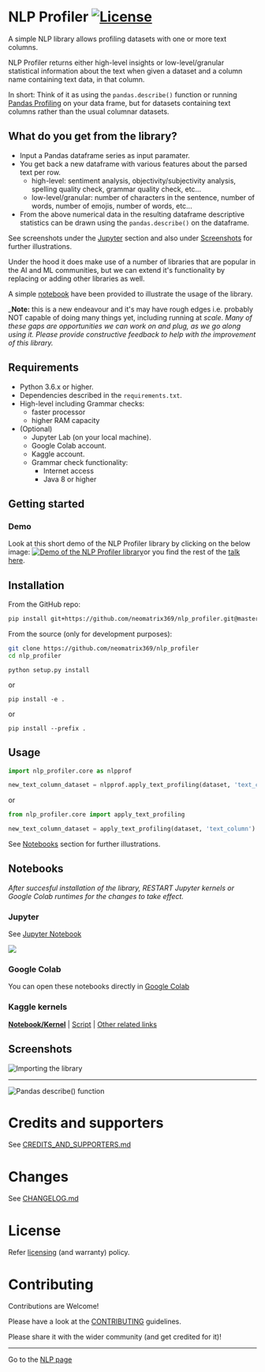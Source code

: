 # NLP Profiler [![License](https://img.shields.io/badge/License-Apache%202.0-blue.svg)](https://opensource.org/licenses/Apache-2.0)

A simple NLP library allows profiling datasets with one or more text columns. 

NLP Profiler returns either high-level insights or low-level/granular statistical information about the text when given a dataset and a column name containing text data, in that column. 

In short: Think of it as using the `pandas.describe()` function or running [Pandas Profiling](https://github.com/pandas-profiling/pandas-profiling) on your data frame, but for datasets containing text columns rather than the usual columnar datasets.

## What do you get from the library?

- Input a Pandas dataframe series as input paramater.
- You get back a new dataframe with various features about the parsed text per row.
  - high-level: sentiment analysis, objectivity/subjectivity analysis, spelling quality check, grammar quality check, etc...
  - low-level/granular: number of characters in the sentence, number of words, number of emojis, number of words, etc...
- From the above numerical data in the resulting dataframe descriptive statistics can be drawn using the `pandas.describe()` on the dataframe.

See screenshots under the [Jupyter](#Jupyter) section and also under [Screenshots](#Screenshots) for further illustrations.

Under the hood it does make use of a number of libraries that are popular in the AI and ML communities, but we can extend it's functionality by replacing or adding other libraries as well.

A simple [notebook](#Notebooks) have been provided to illustrate the usage of the library.

_**Note:** this is a new endeavour and it's may have rough edges i.e. probably NOT capable of doing many things yet, including running at _scale_. _Many of these gaps are opportunities we can work on and plug, as we go along using it. Please provide constructive feedback to help with the improvement of this library._

## Requirements

- Python 3.6.x or higher.
- Dependencies described in the `requirements.txt`.
- High-level including Grammar checks:
  - faster processor
  - higher RAM capacity
- (Optional)
  - Jupyter Lab (on your local machine).
  - Google Colab account.
  - Kaggle account.
  - Grammar check functionality:
    - Internet access
    - Java 8 or higher
  
## Getting started

### Demo

Look at this short demo of the NLP Profiler library by clicking on the below image: 
[![Demo of the NLP Profiler library](https://user-images.githubusercontent.com/1570917/88474968-8fb48980-cf23-11ea-944d-0a1069174ede.png)](https://youtu.be/sdPOyqMfK7M?t=2274)or you find the rest of the [talk here](https://www.youtube.com/watch?v=sdPOyqMfK7M).

## Installation

From the GitHub repo:

```bash
pip install git+https://github.com/neomatrix369/nlp_profiler.git@master
```

From the source (only for development purposes):

```bash
git clone https://github.com/neomatrix369/nlp_profiler
cd nlp_profiler
```

```
python setup.py install
```
or 

```
pip install -e .
```

or 

```
pip install --prefix .
```

## Usage

```python
import nlp_profiler.core as nlpprof

new_text_column_dataset = nlpprof.apply_text_profiling(dataset, 'text_column')
```

or 

```python
from nlp_profiler.core import apply_text_profiling

new_text_column_dataset = apply_text_profiling(dataset, 'text_column')
```

See [Notebooks](#Notebooks) section for further illustrations.

## Notebooks

_After succesful installation of the library, RESTART Jupyter kernels or Google Colab runtimes for the changes to take effect._

### Jupyter

See [Jupyter Notebook](./notebooks/jupyter/nlp_profiler.ipynb)

![](https://user-images.githubusercontent.com/1570917/88475060-73651c80-cf24-11ea-8c44-21352f7be5bc.png)

### Google Colab

You can open these notebooks directly in [Google Colab](./notebooks/google-colab/nlp_profiler.ipynb)

### Kaggle kernels

**[Notebook/Kernel](https://www.kaggle.com/neomatrix369/nlp-profiler-simple-dataset)** | [Script](https://www.kaggle.com/neomatrix369/nlp-profiler-class) | [Other related links](https://www.kaggle.com/general/166954)

## Screenshots

![Importing the library](https://user-images.githubusercontent.com/1570917/92324238-ccea5c00-f037-11ea-9369-89b0e034ef16.png)

---

![Pandas describe() function](https://user-images.githubusercontent.com/1570917/92324242-cf4cb600-f037-11ea-9c5a-e22806b4be5b.png)

# Credits and supporters

See [CREDITS_AND_SUPPORTERS.md](./CREDITS_AND_SUPPORTERS.md)

# Changes

See [CHANGELOG.md](./CHANGELOG.md)

# License

Refer [licensing](LICENSE.md) (and warranty) policy.

# Contributing

Contributions are Welcome!

Please have a look at the [CONTRIBUTING](CONTRIBUTING.md) guidelines.

Please share it with the wider community (and get credited for it)!

---

Go to the [NLP page](https://github.com/neomatrix369/awesome-ai-ml-dl/blob/master/natural-language-processing/README.md)</br>
